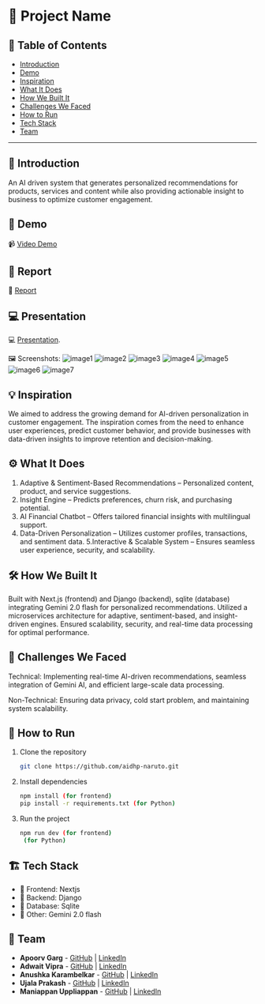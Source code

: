# 🚀 Project Name

## 📌 Table of Contents
- [Introduction](#introduction)
- [Demo](#demo)
- [Inspiration](#inspiration)
- [What It Does](#what-it-does)
- [How We Built It](#how-we-built-it)
- [Challenges We Faced](#challenges-we-faced)
- [How to Run](#how-to-run)
- [Tech Stack](#tech-stack)
- [Team](#team)

---

## 🎯 Introduction
An AI driven system that generates personalized recommendations for products, services and content while also providing actionable insight to business to optimize customer engagement.

## 🎥 Demo 
📹 [Video Demo](https://drive.google.com/file/d/1kZ-0HESmJF97_LHUz_HxdtZ5E5b-hDs1/view?usp=sharing)
## 📝 Report
📝 [Report](https://drive.google.com/file/d/1Sg-ii0JWo5Wlnh40e1h7Yf55AVmDop0p/view?usp=drive_link)

## 💻 Presentation
💻 [Presentation](https://docs.google.com/presentation/d/1FmZSHrrrJlNNzSCo5zlIDdQ5dk7TrAIY/edit?usp=sharing&ouid=105961597564557987494&rtpof=true&sd=true).

🖼️ Screenshots:
![image1](https://github.com/user-attachments/assets/5c29c4e1-2563-42be-90eb-6255b3f7e256)
![image2](https://github.com/user-attachments/assets/87271567-69ed-4798-984e-6ed3da57adec)
![image3](https://github.com/user-attachments/assets/07f2c897-b618-4b6d-895c-9e134b1e2ca2)
![image4](https://github.com/user-attachments/assets/169f5fc8-8515-4917-b1ca-1c896e91047f)
![image5](https://github.com/user-attachments/assets/02240ec5-5ed4-467c-854e-5ea10bfd71e3)
![image6](https://github.com/user-attachments/assets/ee6c30a4-cd53-45e8-a940-669ade0919b8)
![image7](https://github.com/user-attachments/assets/cf41e8f7-cd87-4851-98b0-888fc8524c22)



## 💡 Inspiration
We aimed to address the growing demand for AI-driven personalization in customer engagement. The inspiration comes from the need to enhance user experiences, predict customer behavior, and provide businesses with data-driven insights to improve retention and decision-making.

## ⚙️ What It Does

1. Adaptive & Sentiment-Based Recommendations – Personalized content, product, and service suggestions.
2. Insight Engine – Predicts preferences, churn risk, and purchasing potential.
3. AI Financial Chatbot – Offers tailored financial insights with multilingual support.
4. Data-Driven Personalization – Utilizes customer profiles, transactions, and sentiment data.
5.Interactive & Scalable System – Ensures seamless user experience, security, and scalability.

## 🛠️ How We Built It
Built with Next.js (frontend) and Django (backend), sqlite (database) integrating Gemini 2.0 flash for personalized recommendations. Utilized a microservices architecture for adaptive, sentiment-based, and insight-driven engines. Ensured scalability, security, and real-time data processing for optimal performance.

## 🚧 Challenges We Faced
Technical: Implementing real-time AI-driven recommendations, seamless integration of Gemini AI, and efficient large-scale data processing.

Non-Technical: Ensuring data privacy, cold start problem, and maintaining system scalability.

## 🏃 How to Run
1. Clone the repository  
   ```sh
   git clone https://github.com/aidhp-naruto.git
   ```
2. Install dependencies  
   ```sh
   npm install (for frontend)
   pip install -r requirements.txt (for Python)
   ```
3. Run the project  
   ```sh
   npm run dev (for frontend)
    (for Python)
   ```

## 🏗️ Tech Stack
- 🔹 Frontend: Nextjs
- 🔹 Backend: Django
- 🔹 Database: Sqlite
- 🔹 Other: Gemini 2.0 flash

## 👥 Team
- **Apoorv Garg** - [GitHub](#) | [LinkedIn](#)
- **Adwait Vipra** - [GitHub](#) | [LinkedIn](#)
- **Anushka Karambelkar** - [GitHub](#) | [LinkedIn](#)
- **Ujala Prakash** - [GitHub](#) | [LinkedIn](#)
- **Maniappan Uppliappan** - [GitHub](#) | [LinkedIn](#)

